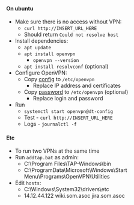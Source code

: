 #### On ubuntu
* Make sure there is no access without VPN:
    * `curl http://INSERT_URL_HERE`
    * Should return `Could not resolve host`
* Install dependencies:
    * `apt update`
    * `apt install openvpn`
        * `openvpn --version`
    * `apt install resolvconf` (optional)
* Configure OpenVPN:
    * Copy [config](files/dt-config.conf) to `/etc/openvpn`
        * Replace IP address and certificates
    * Copy [password](files/passwd.conf) to `/etc/openvpn`  (optional)
        * Replace login and password
* Run
    * `systemctl start openvpn@dt-config`
    * Test - `curl http://INSERT_URL_HERE`
    * Logs - `journalctl -f`

#### Etc
* To run two VPNs at the same time
* Run `addtap.bat` as admin:
    * C:\Program Files\TAP-Windows\bin
    * C:\ProgramData\Microsoft\Windows\Start Menu\Programs\OpenVPN\Utilities
* Edit `hosts`:
    * C:\Windows\System32\drivers\etc
    * 14.12.44.122 wiki.som.asoc jira.som.asoc
